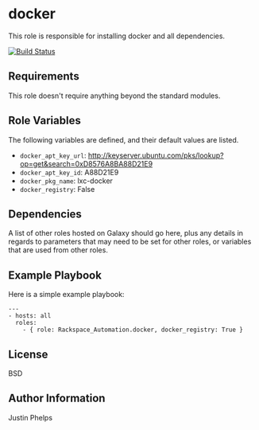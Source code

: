 docker
========

This role is responsible for installing docker and all dependencies.

[![Build Status](https://drone-opsdev.rax.io/github.com/rack-roles/docker/status.svg?branch=master)](https://drone-opsdev.rax.io/github.com/rack-roles/docker)

Requirements
------------

This role doesn't require anything beyond the standard modules.

Role Variables
--------------

The following variables are defined, and their default values are listed.

* `docker_apt_key_url`: http://keyserver.ubuntu.com/pks/lookup?op=get&search=0xD8576A8BA88D21E9
* `docker_apt_key_id`: A88D21E9
* `docker_pkg_name`: lxc-docker
* `docker_registry`: False

Dependencies
------------

A list of other roles hosted on Galaxy should go here, plus any details in regards to parameters that may need to be set for other roles, or variables that are used from other roles.

Example Playbook
-------------------------

Here is a simple example playbook:

    ---
    - hosts: all
      roles:
        - { role: Rackspace_Automation.docker, docker_registry: True }

License
-------

BSD

Author Information
------------------

Justin Phelps
